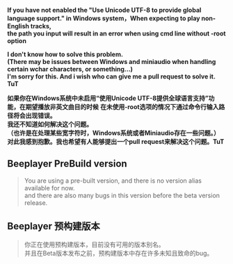 **If you have not enabled the "Use Unicode UTF-8 to provide global language support." in Windows system，When expecting to play non-English tracks,**  
**the path you input will result in an error when using cmd line without -root option**

**I don't know how to solve this problem.**   
**(There may be issues between Windows and miniaudio when handling certain wchar characters, or something...)**  
**I'm sorry for this. And i wish who can give me a pull request to solve it. TuT**  

**如果你在Windows系统中未启用“使用Unicode UTF-8提供全球语言支持”功能，在期望播放非英文曲目的时候**
**在未使用-root选项的情况下通过命令行输入路径将会出现错误。**  
**我还不知道如何解决这个问题。**  
**（也许是在处理某些宽字符时，Windows系统或者Miniaudio存在一些问题。）**  
**对此我感到抱歉。我也希望有人能够提出一个pull request来解决这个问题。TuT**

## Beeplayer PreBuild version
> You are using a pre-built version, and there is no version alias available for now.  
> and there are also many bugs in this version before the beta version release.

## Beeplayer 预构建版本
> 你正在使用预构建版本，目前没有可用的版本别名。  
> 并且在Beta版本发布之前，预构建版本中存在许多未知且致命的bug。
